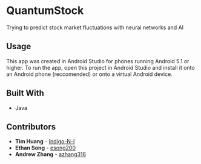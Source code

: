 # QuantumStock
Trying to predict stock market fluctuations with neural networks and AI

## Usage
This app was created in Android Studio for phones running Android 5.1 or higher. To run the app, open this project in Android Studio and install it onto an Android phone (reccomended) or onto a virtual Android device.

## Built With
* Java

## Contributors
- **Tim Huang** - [Indigo-N-I](https://github.com/Indigo-N-I)
- **Ethan Song** - [esong200](https://github.com/esong200)
- **Andrew Zhang** - [azhang316](https://github.com/azhang316)

